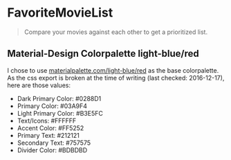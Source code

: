 # FavoriteMovieList

> Compare your movies against each other to get a prioritized list.

## Material-Design Colorpalette light-blue/red

I chose to use [materialpalette.com/light-blue/red](https://www.materialpalette.com/light-blue/red) as the base colorpalette.
As the css export is broken at the time of writing (last checked: 2016-12-17), here are those values:

 * Dark Primary Color:  #0288D1
 * Primary Color:       #03A9F4
 * Light Primary Color: #B3E5FC
 * Text/Icons:          #FFFFFF
 * Accent Color:        #FF5252
 * Primary Text:        #212121
 * Secondary Text:      #757575
 * Divider Color:       #BDBDBD

